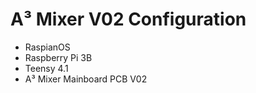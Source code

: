 # A³ Mixer V02 Configuration

- RaspianOS
- Raspberry Pi 3B
- Teensy 4.1
- A³ Mixer Mainboard PCB V02